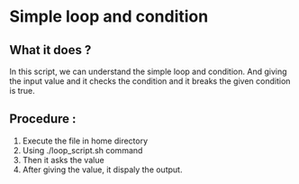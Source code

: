 <h1>Simple loop and condition</h1>
<h2>What it does ?</h2>
<p>In this script, we can understand the simple loop and condition. And giving the input value and it checks the condition 
and it breaks the given condition is true. </p>
<h2>Procedure :</h2>
<ol>
      <li>Execute the file in home directory </li>
      <li>Using ./loop_script.sh command</li>
      <li>Then it asks the value </li>
      <li>After giving the value, it dispaly the output.</li>
  </ul></li>
</ol>

